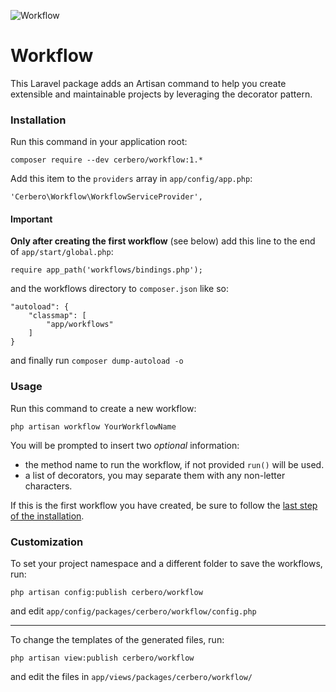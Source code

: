 ![](http://imageshack.com/a/img674/6060/59edf2.png "Workflow")
# Workflow #

This Laravel package adds an Artisan command to help you create extensible and maintainable projects by leveraging the decorator pattern.

### Installation ###

Run this command in your application root:
```
composer require --dev cerbero/workflow:1.*
```

Add this item to the `providers` array in `app/config/app.php`:
```
'Cerbero\Workflow\WorkflowServiceProvider',
```

#### Important ####

**Only after creating the first workflow** (see below) add this line to the end of `app/start/global.php`:
```
require app_path('workflows/bindings.php');
```

and the workflows directory to `composer.json` like so:
```
"autoload": {
	"classmap": [
		"app/workflows"
	]
}
```
and finally run `composer dump-autoload -o`

### Usage ###

Run this command to create a new workflow:
```
php artisan workflow YourWorkflowName
```

You will be prompted to insert two *optional* information:
 * the method name to run the workflow, if not provided `run()` will be used.
 * a list of decorators, you may separate them with any non-letter characters.

If this is the first workflow you have created, be sure to follow the [last step of the installation](#important).

### Customization ###

To set your project namespace and a different folder to save the workflows, run:
```
php artisan config:publish cerbero/workflow
```
and edit `app/config/packages/cerbero/workflow/config.php`

---

To change the templates of the generated files, run:
```
php artisan view:publish cerbero/workflow
```
and edit the files in `app/views/packages/cerbero/workflow/`
